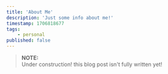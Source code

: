 ```yaml
---
title: 'About Me'
description: 'Just some info about me!'
timestamp: 1706818677
tags:
    - personal
published: false
---
```


> **NOTE:**  
> Under construction! this blog post isn't fully written yet!
